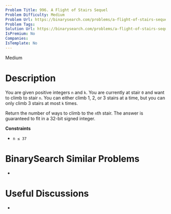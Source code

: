 ```yaml
---
Problem Title: 996. A Flight of Stairs Sequel
Problem Difficulty: Medium
Problem Url: https://binarysearch.com/problems/a-flight-of-stairs-sequel/
Problem Tags: 
Solution Url: https://binarysearch.com/problems/a-flight-of-stairs-sequel/solutions/
IsPremium: No
Companies: 
IsTemplate: No
---
```


<span style="color: ;">Medium</span>

# Description

You are given positive integers `n` and `k`. You are currently at stair `0` and want to climb to stair `n`. You can either climb 1, 2, or 3 stairs at a time, but you can only climb 3 stairs at most `k` times.

Return the number of ways to climb to the `n`th stair. The answer is guaranteed to fit in a 32-bit signed integer.

**Constraints**
- `n ≤ 37`

# BinarySearch Similar Problems

- []()

# Useful Discussions

- []()

